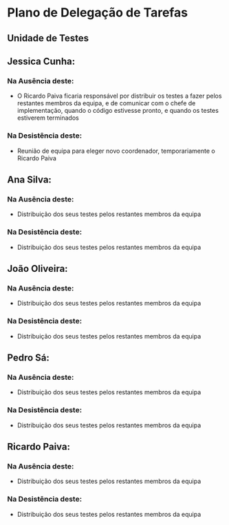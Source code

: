 # Plano de Delegação de Tarefas

## Unidade de Testes

## **Jessica Cunha**:

### Na Ausência deste:
* O Ricardo Paiva ficaria responsável por distribuir os testes a fazer pelos restantes membros da equipa, e de comunicar com o chefe de implementação, quando o código estivesse pronto, e quando os testes estiverem terminados

### Na Desistência deste:
* Reunião de equipa para eleger novo coordenador, temporariamente o Ricardo Paiva

## **Ana Silva**:

### Na Ausência deste:
* Distribuição dos seus testes pelos restantes membros da equipa

### Na Desistência deste:
* Distribuição dos seus testes pelos restantes membros da equipa

## **João Oliveira**:

### Na Ausência deste:
* Distribuição dos seus testes pelos restantes membros da equipa

### Na Desistência deste:
* Distribuição dos seus testes pelos restantes membros da equipa

## **Pedro Sá**:

### Na Ausência deste:
* Distribuição dos seus testes pelos restantes membros da equipa

### Na Desistência deste:
* Distribuição dos seus testes pelos restantes membros da equipa

## **Ricardo Paiva**:

### Na Ausência deste:
* Distribuição dos seus testes pelos restantes membros da equipa

### Na Desistência deste:
* Distribuição dos seus testes pelos restantes membros da equipa